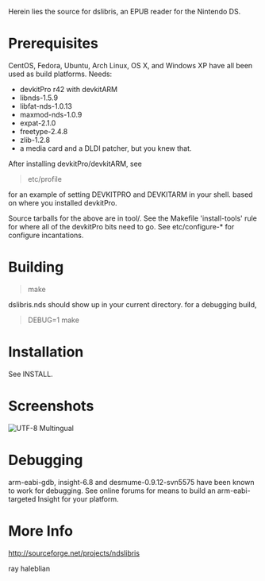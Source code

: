 Herein lies the source for dslibris, an EPUB reader for the Nintendo DS.

# Prerequisites
CentOS, Fedora, Ubuntu, Arch Linux, OS X, and Windows XP have all been used as build platforms. Needs:

*   devkitPro r42 with devkitARM
*   libnds-1.5.9
*   libfat-nds-1.0.13
*   maxmod-nds-1.0.9
*   expat-2.1.0
*   freetype-2.4.8
*   zlib-1.2.8
*   a media card and a DLDI patcher, but you knew that.

After installing devkitPro/devkitARM, see

> etc/profile

for an example of setting DEVKITPRO and DEVKITARM in your shell. based on where you installed devkitPro.

Source tarballs for the above are in tool/. See the Makefile 'install-tools' rule for where all of the devkitPro bits need to go. See etc/configure-* for configure incantations. 


# Building
> make

dslibris.nds should show up in your current directory.
for a debugging build,

> DEBUG=1 make


# Installation
See INSTALL.

# Screenshots
![UTF-8 Multingual](http://rhaleblian.files.wordpress.com/2007/09/utf8.png)

# Debugging
arm-eabi-gdb, insight-6.8 and desmume-0.9.12-svn5575 have been known to work for debugging. See online forums for means to build an arm-eabi-targeted Insight for your platform.

# More Info
http://sourceforge.net/projects/ndslibris

ray haleblian
